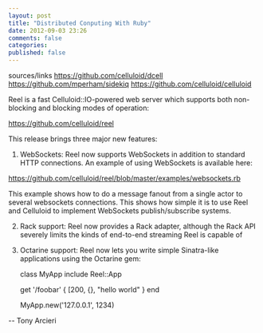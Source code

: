 ```yaml
---
layout: post
title: "Distributed Conputing With Ruby"
date: 2012-09-03 23:26
comments: false
categories: 
published: false
---
```


sources/links
https://github.com/celluloid/dcell
https://github.com/mperham/sidekiq
https://github.com/celluloid/celluloid

Reel is a fast Celluloid::IO-powered web server which supports both non-blocking and blocking modes of operation:

https://github.com/celluloid/reel

This release brings three major new features:

1. WebSockets: Reel now supports WebSockets in addition to standard HTTP connections. An example of using WebSockets is available here:

https://github.com/celluloid/reel/blob/master/examples/websockets.rb

This example shows how to do a message fanout from a single actor to several websockets connections. This shows how simple it is to use Reel and Celluloid to implement WebSockets publish/subscribe systems.

2. Rack support: Reel now provides a Rack adapter, although the Rack API severely limits the kinds of end-to-end streaming Reel is capable of

3. Octarine support: Reel now lets you write simple Sinatra-like applications using the Octarine gem:

    class MyApp
      include Reel::App

      get '/foobar' { [200, {}, "hello world" }
    end

    MyApp.new('127.0.0.1', 1234)

-- 
Tony Arcieri